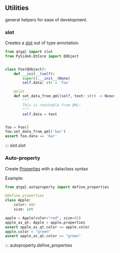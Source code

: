 ## Utilities
general helpers for ease of development.

### slot
Creates a [slot](https://doc.qt.io/qt-6/signalsandslots.html) out of type annotation.

```python
from qtgql import slot
from PySide6.QtCore import QObject


class Foo(QObject):
    def __init__(self):
        super().__init__(None)
        self.data: str = 'foo'

    @slot
    def set_data_from_qml(self, text: str) -> None:
        """
        This is reachable from QML!
        """
        self.data = text


foo = Foo()
foo.set_data_from_qml('bar')
assert foo.data == 'bar'
```
::: slot.slot

### Auto-property
Create [Properties](https://doc.qt.io/qt-6/qproperty.html) with a dataclass syntax

Example:
```python
from qtgql.autoproperty import define_properties

@define_properties
class Apple:
    color: str
    size: int

apple = Apple(color="red", size=92)
apple_as_qt: Apple = apple.properties
assert apple_as_qt.color == apple.color
apple.color = "green"
assert apple_as_qt.color == "green"
```

::: autoproperty.define_properties
